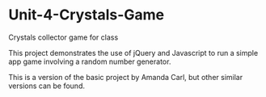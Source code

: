 # Unit-4-Crystals-Game
Crystals collector game for class

This project demonstrates the use of jQuery and Javascript to run a simple app game involving a random number generator.

This is a version of the basic project by Amanda Carl, but other similar versions can be found.